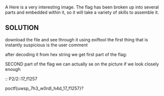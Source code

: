 A Here is a very interesting image. The flag has been broken up into several parts and embedded within it, so it will take a variety of skills to assemble it.

## SOLUTION 
download the file and see through it using exiftool 
the first thing that is instantly suspicious is the user comment 

after decoding it from hex string we get first part of the flag: 

SECOND part of the flag we can actually se on the picture if we look closely enough

:: P2/2::17_f1257

poctf{uwsp_7h3_w0rdl_h4d_17_f1257}?